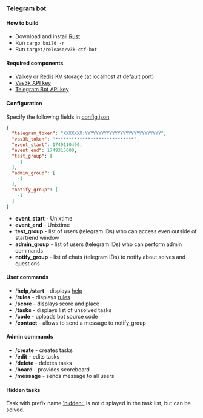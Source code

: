 ### Telegram bot

#### How to build

- Download and install [Rust](https://rustup.rs)
- Run `cargo build -r`
- Run `target/release/v3k-ctf-bot`

#### Required components

- [Valkey](https://valkey.io) or [Redis](https://redis.io) KV storage (at localhost at default port)
- [Vas3k API key](https://vas3k.club/apps/)
- [Telegram Bot API key](https://core.telegram.org/bots/api)

#### Configuration

Specify the following fields in [config.json](config.json)

```json
{
  "telegram_token": "XXXXXXX:YYYYYYYYYYYYYYYYYYYYYYYYYYYY",
  "vas3k_token": "*****************************",
  "event_start": 1749110400,
  "event_end": 1749315600,
  "test_group": [
    -1
  ],
  "admin_group": [
    -1
  ],
  "notify_group": [
    -1
  ]
}
```

- **event_start** - Unixtime
- **event_end** - Unixtime
- **test_group** - list of users (telegram IDs) who can access even outside of start/end window
- **admin_group** - list of users (telegram IDs) who can perform admin commands
- **notify_group** - list of chats (telegram IDs) to notify about solves and questions

#### User commands

- /**help**,/**start** - displays [help](src/text.rs)
- /**rules** - displays [rules](src/text.rs)
- /**score** - displays score and place
- /**tasks** - displays list of unsolved tasks
- /**code** - uploads bot source code
- /**contact** - allows to send a message to notify_group

#### Admin commands

- /**create** - creates tasks
- /**edit** - edits tasks
- /**delete** - deletes tasks
- /**board** - provides scoreboard
- /**message** - sends message to all users

#### Hidden tasks

Task with prefix name ['hidden:'](src/api.rs) is not displayed in the task list, but can be solved.